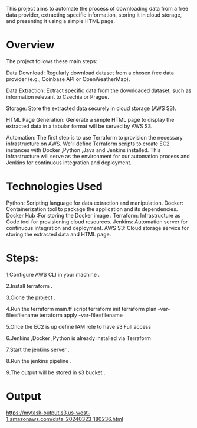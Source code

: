 This project aims to automate the process of downloading data from a free data provider, extracting specific information, storing it in cloud storage, and presenting it using a simple HTML page. 

# Overview
The project follows these main steps:

Data Download: Regularly download dataset from a chosen free data provider (e.g., Coinbase API or OpenWeatherMap).

Data Extraction: Extract specific data from the downloaded dataset, such as information relevant to Czechia or Prague.

Storage: Store the extracted data securely in cloud storage (AWS S3).

HTML Page Generation: Generate a simple HTML page to display the extracted data in a tabular format will be served by AWS S3.

Automation: The first step is to use Terraform to provision the necessary infrastructure on AWS. We'll define Terraform scripts to create EC2 instances with Docker ,Python ,Java  and Jenkins installed. This infrastructure will serve as the environment for our automation process and Jenkins for continuous integration and deployment.

# Technologies Used
Python: Scripting language for data extraction and manipulation.
Docker: Containerization tool to package the application and its dependencies.
Docker Hub :For storing the Docker image .
Terraform: Infrastructure as Code tool for provisioning cloud resources.
Jenkins: Automation server for continuous integration and deployment.
AWS S3: Cloud storage service for storing the extracted data and HTML page.


# Steps:
1.Configure AWS CLI in your machine .

2.Install terraform .

3.Clone the project .

4.Run the terraform main.tf script 
  terraform init 
  terraform plan -var-file=filename 
  terraform apply -var-file=filename
  
5.Once the EC2 is up define IAM role to have s3 Full access

6.Jenkins ,Docker ,Python is already installed via Terraform

7.Start the jenkins server .

8.Run the jenkins pipeline .

9.The output will be stored in s3 bucket .
  
# Output
https://mytask-output.s3.us-west-1.amazonaws.com/data_20240323_180236.html


